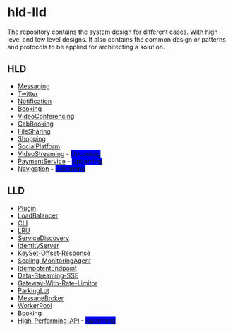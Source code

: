# hld-lld

The repository contains the system design for different cases. With high level and low level designs.
It also contains the common design or patterns and protocols to be applied for architecting a solution.

## HLD

- [Messaging](hld/messaging.md)
- [Twitter](hld/twitter.md)
- [Notification](hld/notification.md)
- [Booking](hld/booking.md)
- [VideoConferencing](hld/video-conferencing.md)
- [CabBooking](hld/cab.md)
- [FileSharing](hld/file-sharing.md)
- [Shopping](hld/shopping.md)
- [SocialPlatform](hld/social-platform.md)
- [VideoStreaming](hld/video-streaming.md) - <span style="background-color: blue;">Upcoming</span>
- [PaymentService](hld/video-streaming.md) - <span style="background-color: blue;">Upcoming</span>
- [Navigation](hld/video-streaming.md) - <span style="background-color: blue;">Upcoming</span>

## LLD

- [Plugin](lld/plugin/plugin.md)
- [LoadBalancer](lld/load-balancer/loadbalancer.md)
- [CLI](https://github.com/arpitfs/statistics-cli)
- [LRU](https://github.com/arpitfs/dsa/tree/main/lru)
- [ServiceDiscovery](https://github.com/arpitfs/service-discovery)
- [IdentityServer](https://github.com/arpitfs/identity-tokenizer)
- [KeySet-Offset-Response](lld/api/api.md)
- [Scaling-MonitoringAgent](lld/scaling/scaling.md)
- [IdempotentEndpoint](lld/idempotent/idempotent.md)
- [Data-Streaming-SSE](lld/streaming/streaming.md)
- [Gateway-With-Rate-Limitor](lld/gateway/gateway.md)
- [ParkingLot](lld/parking/parking.md)
- [MessageBroker](lld/message-broker/message-broker.md)
- [WorkerPool](lld/worker-pool/worker.md)
- [Booking](lld/booking/booking.md)
- [High-Performing-API](lld/high-perf-api/high-performing-api.md) - <span style="background-color: blue;">Upcoming</span>